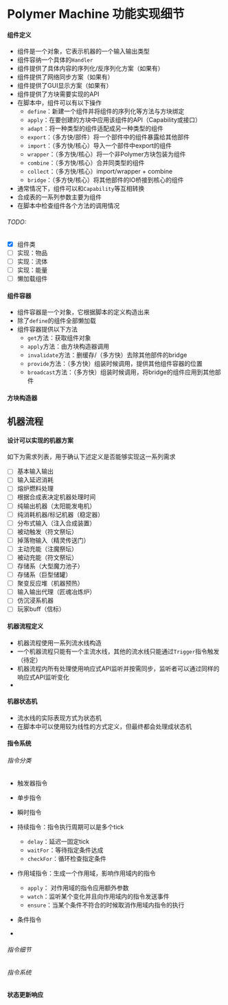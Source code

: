 # Polymer Machine 功能实现细节

#### 组件定义

- 组件是一个对象，它表示机器的一个输入输出类型
- 组件容纳一个具体的`Handler`
- 组件提供了具体内容的序列化/反序列化方案（如果有）
- 组件提供了网络同步方案（如果有）
- 组件提供了GUI显示方案（如果有）
- 组件提供了方块需要实现的API
- 在脚本中，组件可以有以下操作
  - `define`：新建一个组件并将组件的序列化等方法与方块绑定
  - `apply`：在要创建的方块中应用该组件的API（Capability或接口）
  - `adapt`：将一种类型的组件适配成另一种类型的组件
  - `export`：（多方快/部件）将一个部件中的组件暴露给其他部件
  - `import`：（多方快/核心）导入一个部件中export的组件
  - `wrapper`：（多方快/核心）将一个非Polymer方块包装为组件
  - `combine`：（多方快/核心）合并同类型的组件
  - `collect`：（多方快/核心）import/wrapper + combine
  - `bridge`：（多方快/核心）将其他部件的IO桥接到核心的组件
- 通常情况下，组件可以和`Capability`等互相转换
- 合成表的一系列参数主要为组件
- 在脚本中检查组件各个方法的调用情况

###### TODO:

- [x] 组件类
- [ ] 实现：物品
- [ ] 实现：流体
- [ ] 实现：能量
- [ ] 懒加载组件

#### 组件容器

- 组件容器是一个对象，它根据脚本的定义构造出来
- 除了`define`的组件全部懒加载
- 组件容器提供以下方法
  - `get`方法：获取组件对象
  - `apply`方法：由方块构造器调用
  - `invalidate`方法：删缓存/（多方快）去除其他部件的bridge
  - `provide`方法：（多方快）组装时候调用，提供其他组件容器的位置
  - `broadcast`方法：（多方快）组装时候调用，将bridge的组件应用到其他部件

#### 方块构造器



## 机器流程

#### 设计可以实现的机器方案

如下为需求列表，用于确认下述定义是否能够实现这一系列需求

- [ ] 基本输入输出
- [ ] 输入延迟消耗
- [ ] 熔炉燃料处理
- [ ] 根据合成表决定机器处理时间
- [ ] 纯输出机器（太阳能发电机）
- [ ] 纯消耗机器/标记机器（稳定器）
- [ ] 分布式输入（注入合成装置）
- [ ] 被动触发（符文祭坛）
- [ ] 掉落物输入（精灵传送门）
- [ ] 主动充能（注魔祭坛）
- [ ] 被动充能（符文祭坛）
- [ ] 存储系（大型魔力池子）
- [ ] 存储系（巨型储罐）
- [ ] 聚变反应堆（机器预热）
- [ ] 输入输出代理（匠魂冶炼炉）
- [ ] 仿沉浸系机器
- [ ] 玩家buff（信标）

#### 机器流程定义

- 机器流程使用一系列流水线构造
- 一个机器流程只能有一个主流水线，其他的流水线只能通过`Trigger`指令触发（待定）
- 机器流程内所有处理使用响应式API监听并按需同步，监听者可以通过同样的响应式API监听变化
- 

#### 机器状态机

- 流水线的实际表现方式为状态机
- 在脚本中可以使用较为线性的方式定义，但最终都会处理成状态机

#### 指令系统

###### 指令分类

- 触发器指令
- 单步指令
- 瞬时指令
- 持续指令：指令执行周期可以是多个tick
  - `delay`：延迟一固定tick
  - `waitFor`：等待指定条件达成
  - `checkFor`：循环检查指定条件
- 作用域指令：生成一个作用域，影响作用域内的指令
  - `apply`： 对作用域的指令应用额外参数
  - `watch`：监听某个变化并且向作用域内的指令发送事件
  - `ensure`：当某个条件不符合的时候取消作用域内指令的执行

- 条件指令
- 

###### 指令细节

###### 指令系统

#### 状态更新响应



